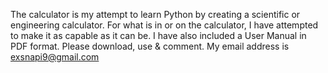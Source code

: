 The calculator is my attempt to learn Python by creating a scientific or engineering calculator.  For what is in or on the calculator, I have attempted to make it as capable as it can be.  I have also included a User Manual in PDF format.
Please download, use & comment.
My email address is exsnapi9@gmail.com
